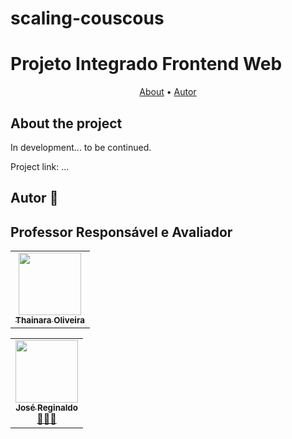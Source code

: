 # scaling-couscous
# Projeto Integrado Frontend Web

<p align="center">
  <a href="#about">About</a> •
  <a href="#Autores">Autor</a>
</p>

## <a name="about"></a>About the project
In development... to be continued.

Project link: ...

## <a name="Autor"></a>Autor :rocket:
<!-- ALL-CONTRIBUTORS-LIST:START - Do not remove or modify this section -->
<!-- prettier-ignore-start -->
<!-- markdownlint-disable -->
<table>
    <tr>
        <td align="center">
            <a href="https://github.com/thaisdo">
                <img src="" width="100px;" alt="" /><br />
                <sub><b>Thainara Oliveira</b></sub>
            </a><br />
        </td>

## Professor Responsável e Avaliador
<table>
    <tr>
        <td align="center">
            <a href="https://github.com/profjosereginaldo">
                <img src="https://avatars.githubusercontent.com/u/86785375?v=4" width="100px;" alt="" /><br />
                <sub><b>José Reginaldo</b></sub>
            </a><br />
            <a href="https://github.com/profjosereginaldo" title="Teacher">👨🏻‍💻</a>
        </td>
    </tr>
</table>
